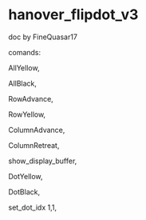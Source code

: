 # hanover_flipdot_v3

doc by FineQuasar17

comands:

AllYellow,

AllBlack,

RowAdvance,

RowYellow,

ColumnAdvance,

ColumnRetreat,

show_display_buffer,

DotYellow,

DotBlack,

set_dot_idx 1,1,

